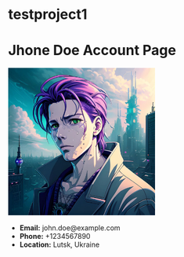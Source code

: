 # testproject1
<html>
 <head>
 <title>Test Project 1</title>
 </head>
 <body>
 <h1>Jhone Doe Account Page</h1>
 <div>
 <div>
 <img src="john-doe.jpg" width="300" height="auto" />
 </div>
 <ul>
 <li><b>Email:</b>
 john.doe@example.com</li>
 <li><b>Phone:</b>
 +1234567890</li>
 <li><b>Location:</b>
 Lutsk, Ukraine</li>
 </ul>
 </div>
 </body>
</html>
